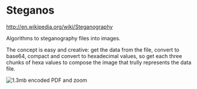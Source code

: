 Steganos
=======
http://en.wikipedia.org/wiki/Steganography

Algorithms to steganography files into images.

The concept is easy and creative: get the data from the file, convert to base64, compact and convert to hexadecimal values, so get each three chunks of hexa values to compose the image that trully represents the data file.

![1.3mb encoded PDF and zoom](http://extrapolo.com/docs/rastro.jpg)
